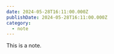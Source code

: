 ```yaml
---
date: 2024-05-28T16:11:00.000Z
publishDate: 2024-05-28T16:11:00.000Z
category:
  - note
---
```


This is a note.
